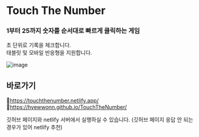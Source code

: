 # Touch The Number
### 1부터 25까지 숫자를 순서대로 빠르게 클릭하는 게임
초 단위로 기록을 체크합니다.
<br>
태블릿 및 모바일 반응형을 지원합니다.

![image](https://github.com/hyewwonn/TouchTheNumber/assets/81811301/40aca3ca-cd1c-49d7-9682-f6ea88ce741e)

## 바로가기
🔗https://touchthenumber.netlify.app/
<br>
🔗https://hyewwonn.github.io/TouchTheNumber/

깃허브 페이지와 netlify 서버에서 실행하실 수 있습니다. (깃허브 페이지 응답 안 되는 경우가 있어 netlify 추천)
